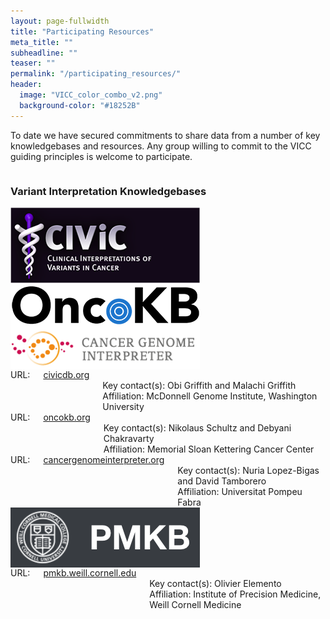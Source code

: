 ```yaml
---
layout: page-fullwidth
title: "Participating Resources"
meta_title: ""
subheadline: ""
teaser: ""
permalink: "/participating_resources/"
header:
  image: "VICC_color_combo_v2.png"
  background-color: "#18252B"
---
```


To date we have secured commitments to share data from a number of key knowledgebases and resources. Any group willing to commit to the VICC guiding principles is welcome to participate. 

<div class="row">
    <div class="small-12 columns">
        <h3>Variant Interpretation Knowledgebases</h3>
    </div><!-- /.small-12.columns -->
</div>

<div class="row">
  <div class="large-4 columns">
      <img src="/assets/img/CIViC_logo.png">
  </div>
  <div class="large-4 columns">
      <img src="/assets/img/oncokb_logo.png">
  </div>
  <div class="large-4 columns">
      <img src="/assets/img/CGI_logo.png">
  </div>
</div>

<div class="row">
  <div class="large-4 columns">
      URL: <a href="http://civicdb.org">civicdb.org</a><br>
      Key contact(s): Obi Griffith and Malachi Griffith<br>
      Affiliation: McDonnell Genome Institute, Washington University
  </div>
  <div class="large-4 columns">
      URL: <a href="http://oncokb.org">oncokb.org</a><br>
      Key contact(s): Nikolaus Schultz and Debyani Chakravarty<br>
      Affiliation: Memorial Sloan Kettering Cancer Center
  </div>
  <div class="large-4 columns">
      URL: <a href="https://cancergenomeinterpreter.org">cancergenomeinterpreter.org</a><br>
      Key contact(s): Nuria Lopez-Bigas and David Tamborero<br>
      Affiliation: Universitat Pompeu Fabra
  </div>
</div>

<div class="row">
  <div class="large-4 columns">
      <img src="/assets/img/PMKB_logo.png">
  </div>
  <div class="large-4 columns">

  </div>
  <div class="large-4 columns">

  </div>
</div>

<div class="row">
  <div class="large-4 columns">
      URL: <a href="https://pmkb.weill.cornell.edu">pmkb.weill.cornell.edu</a><br>
      Key contact(s): Olivier Elemento<br>
      Affiliation: Institute of Precision Medicine, Weill Cornell Medicine
  </div>
  <div class="large-4 columns">

  </div>
  <div class="large-4 columns">

  </div>
</div>


